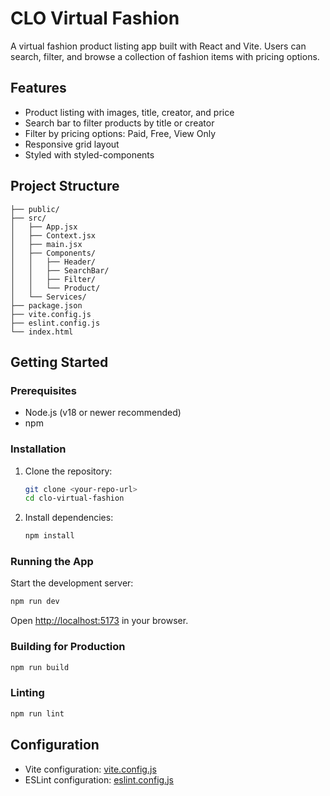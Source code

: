 # CLO Virtual Fashion

A virtual fashion product listing app built with React and Vite. Users can search, filter, and browse a collection of fashion items with pricing options.

## Features

- Product listing with images, title, creator, and price
- Search bar to filter products by title or creator
- Filter by pricing options: Paid, Free, View Only
- Responsive grid layout
- Styled with styled-components

## Project Structure

```
├── public/
├── src/
│   ├── App.jsx
│   ├── Context.jsx
│   ├── main.jsx
│   ├── Components/
│   │   ├── Header/
│   │   ├── SearchBar/
│   │   ├── Filter/
│   │   └── Product/
│   └── Services/
├── package.json
├── vite.config.js
├── eslint.config.js
└── index.html
```

## Getting Started

### Prerequisites

- Node.js (v18 or newer recommended)
- npm

### Installation

1. Clone the repository:
   ```sh
   git clone <your-repo-url>
   cd clo-virtual-fashion
   ```

2. Install dependencies:
   ```sh
   npm install
   ```

### Running the App

Start the development server:
```sh
npm run dev
```
Open [http://localhost:5173](http://localhost:5173) in your browser.

### Building for Production

```sh
npm run build
```

### Linting

```sh
npm run lint
```

## Configuration

- Vite configuration: [vite.config.js](vite.config.js)
- ESLint configuration: [eslint.config.js](eslint.config.js)
